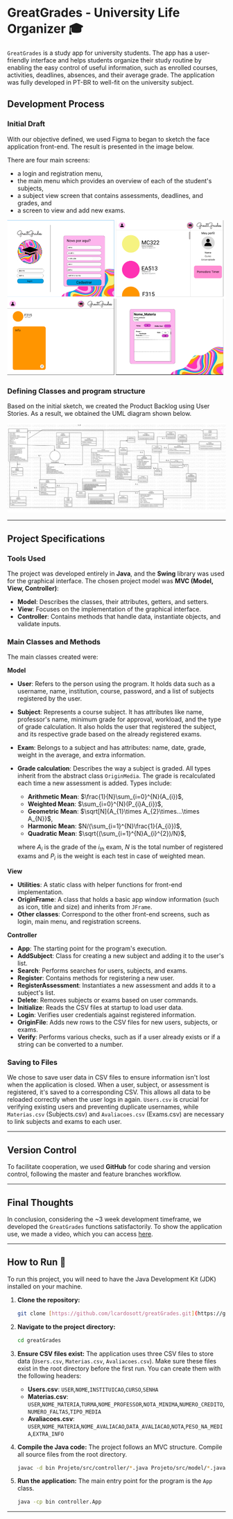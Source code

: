 # GreatGrades - University Life Organizer 🎓

`GreatGrades` is a study app for university students. The app has a user-friendly interface and helps students organize their study routine by enabling the easy control of useful information, such as enrolled courses, activities, deadlines, absences, and their average grade. The application was fully developed in PT-BR to well-fit on the university subject.

## Development Process

### Initial Draft

With our objective defined, we used Figma to began to sketch the face application front-end. The result is presented in the image below.

There are four main screens:
 - a login and registration menu,
 - the main menu which provides an overview of each of the student's subjects,
 - a subject view screen that contains assessments, deadlines, and grades, and
 - a screen to view and add new exams.

![Figure 1: Figma front-end design.](imagens\greatGrades_frontend_figma.png)


### Defining Classes and program structure

Based on the initial sketch, we created the Product Backlog using User Stories. As a result, we obtained the UML diagram shown below.

![Figure 2: UML diagram.](imagens/uml_diagram.jpg)

---

## Project Specifications

### Tools Used

The project was developed entirely in **Java**, and the **Swing** library was used for the graphical interface. The chosen project model was **MVC (Model, View, Controller)**:

- **Model**: Describes the classes, their attributes, getters, and setters.
- **View**: Focuses on the implementation of the graphical interface.
- **Controller**: Contains methods that handle data, instantiate objects, and validate inputs.

### Main Classes and Methods

The main classes created were:

**Model**
- **User**: Refers to the person using the program. It holds data such as a username, name, institution, course, password, and a list of subjects registered by the user.
- **Subject**: Represents a course subject. It has attributes like name, professor's name, minimum grade for approval, workload, and the type of grade calculation. It also holds the user that registered the subject, and its respective grade based on the already registered exams.
- **Exam**: Belongs to a subject and has attributes: name, date, grade, weight in the average, and extra information.
- **Grade calculation**: Describes the way a subject is graded. All types inherit from the abstract class `OriginMedia`. The grade is recalculated each time a new assessment is added. Types include:
    * **Arithmetic Mean**: $\frac{1}{N}\sum_{i=0}^{N}(A_{i})$,
    * **Weighted Mean**: $\sum_{i=0}^{N}(P_{i}A_{i})$,
    * **Geometric Mean**: $\sqrt[N]{A_{1}\times A_{2}\times...\times A_{N}}$,
    * **Harmonic Mean**: $N/(\sum_{i=1}^{N}\frac{1}{A_{i}})$,
    * **Quadratic Mean**: $\sqrt{(\sum_{i=1}^{N}A_{i}^{2})/N}$,

    where $A_i$ is the grade of the $i_{th}$ exam, $N$ is the total number of registered exams and $P_i$ is the weight is each test in case of weighted mean.

**View**
* **Utilities**: A static class with helper functions for front-end implementation.
* **OriginFrame**: A class that holds a basic app window information (such as icon, title and size) and inherits from `JFrame`.
* **Other classes**: Correspond to the other front-end screens, such as login, main menu, and registration screens.

**Controller**
* **App**: The starting point for the program's execution.
* **AddSubject**: Class for creating a new subject and adding it to the user's list.
* **Search**: Performs searches for users, subjects, and exams.
* **Register**: Contains methods for registering a new user.
* **RegisterAssessment**: Instantiates a new assessment and adds it to a subject's list.
* **Delete**: Removes subjects or exams based on user commands.
* **Initialize**: Reads the CSV files at startup to load user data.
* **Login**: Verifies user credentials against registered information.
* **OriginFile**: Adds new rows to the CSV files for new users, subjects, or exams.
* **Verify**: Performs various checks, such as if a user already exists or if a string can be converted to a number.

### Saving to Files

We chose to save user data in CSV files to ensure information isn't lost when the application is closed. When a user, subject, or assessment is registered, it's saved to a corresponding CSV. This allows all data to be reloaded correctly when the user logs in again. `Users.csv` is crucial for verifying existing users and preventing duplicate usernames, while `Materias.csv` (Subjects.csv) and `Avaliacoes.csv` (Exams.csv) are necessary to link subjects and exams to each user.


---

## Version Control

To facilitate cooperation, we used **GitHub** for code sharing and version control, following the master and feature branches workflow.


---

## Final Thoughts

In conclusion, considering the ~3 week development timeframe, we developed the `GreatGrades` functions satisfactorily. To show the application use, we made a video, which you can access [here](https://www.youtube.com/watch?v=jm5M1_n8ygs).

---

## How to Run 🚀

To run this project, you will need to have the Java Development Kit (JDK) installed on your machine.

1.  **Clone the repository:**
    ```bash
    git clone [https://github.com/lcardosott/greatGrades.git](https://github.com/lcardosott/greatGrades.git)
    ```

2.  **Navigate to the project directory:**
    ```bash
    cd greatGrades
    ```

3.  **Ensure CSV files exist:** The application uses three CSV files to store data (`Users.csv`, `Materias.csv`, `Avaliacoes.csv`). Make sure these files exist in the root directory before the first run. You can create them with the following headers:
    * **Users.csv**: `USER`,`NOME`,`INSTITUICAO`,`CURSO`,`SENHA`
    * **Materias.csv**: `USER`,`NOME_MATERIA`,`TURMA`,`NOME_PROFESSOR`,`NOTA_MINIMA`,`NUMERO_CREDITO`,`NUMERO_FALTAS`,`TIPO_MEDIA` 
    * **Avaliacoes.csv**: `USER`,`NOME_MATERIA`,`NOME_AVALIACAO`,`DATA_AVALIACAO`,`NOTA`,`PESO_NA_MEDIA`,`EXTRA_INFO`

4.  **Compile the Java code:** The project follows an MVC structure. Compile all source files from the root directory.
    ```bash
    javac -d bin Projeto/src/controller/*.java Projeto/src/model/*.java Projeto/src/model/CalcMedias/*.java Projeto/src/view/addMateria/*.java Projeto/src/view/baseClasses/*.java Projeto/src/view/cadastroAvaliacao/*.java Projeto/src/view/firstPage/*.java Projeto/src/view/menuprincipal/*.java Projeto/src/view/verMateria/*.java
    ```

5.  **Run the application:** The main entry point for the program is the `App` class.
    ```bash
    java -cp bin controller.App
    ```

---
